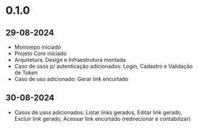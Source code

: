 # 0.1.0
## 29-08-2024
- Monorepo iniciado
- Projeto Core iniciado
- Arquitetura, Design e Infraestrutura montada
- Caso de usos p/ autenticação adicionados: Login, Cadastro e Validação de Token
- Caso de uso adicionado: Gerar link encurtado

## 30-08-2024
- Casos de usos adicionados: Listar links gerados, Editar link gerado, Excluir link gerado, Acessar link encurtado (redirecionar e contabilizar)
